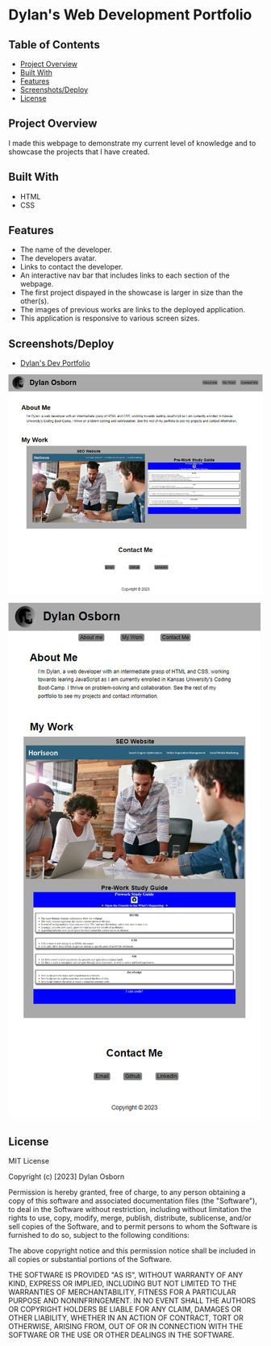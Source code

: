 # Dylan's Web Development Portfolio

## Table of Contents

- [Project Overview](#project-overview)
- [Built With](#built-with)
- [Features](#features)
- [Screenshots/Deploy](#screenshotsdeploy)
- [License](#license)


## Project Overview

I made this webpage to demonstrate my current level of knowledge and to showcase the projects that I have created.

## Built With

- HTML
- CSS

## Features

- The name of the developer.
- The developers avatar.
- Links to contact the developer.
- An interactive nav bar that includes links to each section of the webpage.
- The first project dispayed in the showcase is larger in size than the other(s).
- The images of previous works are links to the deployed application. 
- This application is responsive to various screen sizes.

## Screenshots/Deploy

- [Dylan's Dev Portfolio](https://dylanozzy.github.io/Web-Dev-Portfolio/)

 ![Portfolio in Widescreen](assets/images/portfolioWIDE.png)

 ![Portfolio in Portrait](assets/images/portfolioTALL.png) 


## License

MIT License

Copyright (c) [2023] Dylan Osborn

Permission is hereby granted, free of charge, to any person obtaining a copy
of this software and associated documentation files (the "Software"), to deal
in the Software without restriction, including without limitation the rights
to use, copy, modify, merge, publish, distribute, sublicense, and/or sell
copies of the Software, and to permit persons to whom the Software is
furnished to do so, subject to the following conditions:

The above copyright notice and this permission notice shall be included in all
copies or substantial portions of the Software.

THE SOFTWARE IS PROVIDED "AS IS", WITHOUT WARRANTY OF ANY KIND, EXPRESS OR
IMPLIED, INCLUDING BUT NOT LIMITED TO THE WARRANTIES OF MERCHANTABILITY,
FITNESS FOR A PARTICULAR PURPOSE AND NONINFRINGEMENT. IN NO EVENT SHALL THE
AUTHORS OR COPYRIGHT HOLDERS BE LIABLE FOR ANY CLAIM, DAMAGES OR OTHER
LIABILITY, WHETHER IN AN ACTION OF CONTRACT, TORT OR OTHERWISE, ARISING FROM,
OUT OF OR IN CONNECTION WITH THE SOFTWARE OR THE USE OR OTHER DEALINGS IN THE
SOFTWARE.
